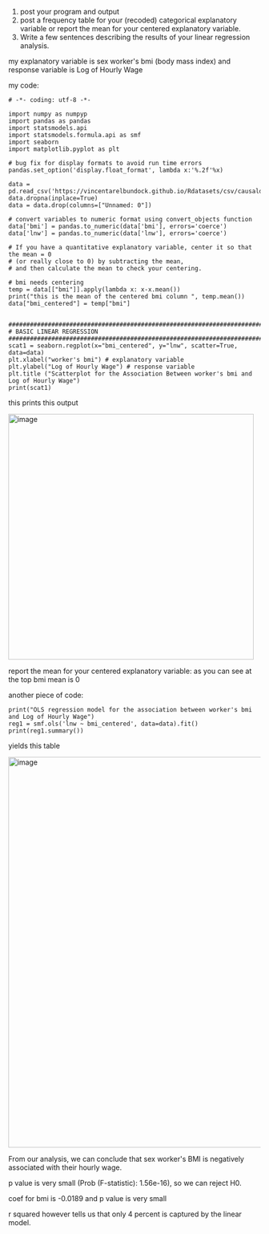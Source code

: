 1) post your program and output
2) post a frequency table for your (recoded) categorical explanatory variable or report the mean for your centered explanatory variable. 
3) Write a few sentences describing the results of your linear regression analysis.


my explanatory variable is sex worker's bmi (body mass index) and response variable is Log of Hourly Wage


my code:

```
# -*- coding: utf-8 -*-

import numpy as numpyp
import pandas as pandas
import statsmodels.api
import statsmodels.formula.api as smf
import seaborn 
import matplotlib.pyplot as plt

# bug fix for display formats to avoid run time errors
pandas.set_option('display.float_format', lambda x:'%.2f'%x)

data = pd.read_csv('https://vincentarelbundock.github.io/Rdatasets/csv/causaldata/adult_services.csv')
data.dropna(inplace=True)
data = data.drop(columns=["Unnamed: 0"])

# convert variables to numeric format using convert_objects function
data['bmi'] = pandas.to_numeric(data['bmi'], errors='coerce')
data['lnw'] = pandas.to_numeric(data['lnw'], errors='coerce')

# If you have a quantitative explanatory variable, center it so that the mean = 0 
# (or really close to 0) by subtracting the mean, 
# and then calculate the mean to check your centering. 

# bmi needs centering
temp = data[["bmi"]].apply(lambda x: x-x.mean())
print("this is the mean of the centered bmi column ", temp.mean())
data["bmi_centered"] = temp["bmi"]


############################################################################################
# BASIC LINEAR REGRESSION
############################################################################################
scat1 = seaborn.regplot(x="bmi_centered", y="lnw", scatter=True, data=data)
plt.xlabel("worker's bmi") # explanatory variable
plt.ylabel("Log of Hourly Wage") # response variable
plt.title ("Scatterplot for the Association Between worker's bmi and Log of Hourly Wage")
print(scat1)

```

this prints this output

<img width="490" alt="image" src="https://user-images.githubusercontent.com/22098104/155390846-35856d9f-6421-43e2-97a6-c7c7cfe84d00.png">

report the mean for your centered explanatory variable: as you can see at the top bmi mean is 0

another piece of code:

```
print("OLS regression model for the association between worker's bmi and Log of Hourly Wage")
reg1 = smf.ols('lnw ~ bmi_centered', data=data).fit()
print(reg1.summary())
```

yields this table

<img width="779" alt="image" src="https://user-images.githubusercontent.com/22098104/155391129-9abd30e8-b78d-4eca-9642-cdee149dbfce.png">



From our analysis, we can conclude that sex worker's BMI is negatively associated with their hourly wage. 

p value is very small (Prob (F-statistic): 1.56e-16), so we can reject H0. 

coef for bmi is -0.0189 and p value is very small

r squared however tells us that only 4 percent is captured by the linear model. 



